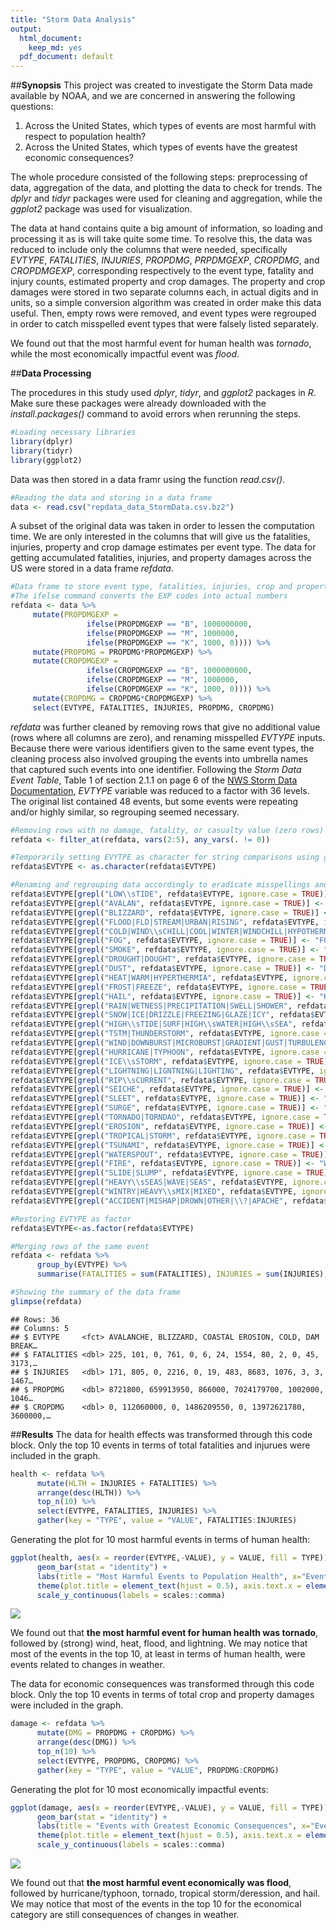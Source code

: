 ```yaml
---
title: "Storm Data Analysis"
output:
  html_document:
    keep_md: yes
  pdf_document: default
---
```

##**Synopsis**
This project was created to investigate the Storm Data made available by NOAA, and we are concerned in answering the following questions:

1. Across the United States, which types of events are most harmful with respect to population health?
2. Across the United States, which types of events have the greatest economic consequences?

The whole procedure consisted of the following steps: preprocessing of data, aggregation of the data, and plotting the data to check for trends. The *dplyr* and *tidyr* packages were used for cleaning and aggregation, while the *ggplot2* package was used for visualization.

The data at hand contains quite a big amount of information, so loading and processing it as is will take quite some time. To resolve this, the data was reduced to include only the columns that were needed, specifically *EVTYPE*, *FATALITIES*, *INJURIES*, *PROPDMG*, *PRPDMGEXP*, *CROPDMG*, and *CROPDMGEXP*, corresponding respectively to the event type, fatality and injury counts, estimated property and crop damages. The property and crop damages were stored in two separate columns each, in actual digits and in units, so a simple conversion algorithm was created in order make this data useful. Then, empty rows were removed, and event types were regrouped in order to catch misspelled event types that were falsely listed separately.

We found out that the most harmful event for human health was *tornado*, while the most economically impactful event was *flood*.

##**Data Processing**

The procedures in this study used *dplyr*, *tidyr*, and *ggplot2* packages in *R*. Make sure these packages were already downloaded with the *install.packages()* command to avoid errors when rerunning the steps.


```r
#Loading necessary libraries
library(dplyr)
library(tidyr)
library(ggplot2)
```

Data was then stored in a data framr using the function *read.csv()*.

```r
#Reading the data and storing in a data frame
data <- read.csv("repdata_data_StormData.csv.bz2")
```

A subset of the original data was taken in order to lessen the computation time. We are only interested in the columns that will give us the fatalities, injuries, property and crop damage estimates per event type. The data for getting accumulated fatalities, injuries, and property damages across the US were stored in a data frame *refdata*.


```r
#Data frame to store event type, fatalities, injuries, crop and property damage estimates
#The ifelse command converts the EXP codes into actual numbers
refdata <- data %>% 
     mutate(PROPDMGEXP = 
                 ifelse(PROPDMGEXP == "B", 1000000000,
                 ifelse(PROPDMGEXP == "M", 1000000,
                 ifelse(PROPDMGEXP == "K", 1000, 0)))) %>%
     mutate(PROPDMG = PROPDMG*PROPDMGEXP) %>%
     mutate(CROPDMGEXP = 
                 ifelse(CROPDMGEXP == "B", 1000000000,
                 ifelse(CROPDMGEXP == "M", 1000000,
                 ifelse(CROPDMGEXP == "K", 1000, 0)))) %>%
     mutate(CROPDMG = CROPDMG*CROPDMGEXP) %>%
     select(EVTYPE, FATALITIES, INJURIES, PROPDMG, CROPDMG)
```

*refdata* was further cleaned by removing rows that give no additional value (rows where all columns are zero), and renaming misspelled *EVTYPE* inputs. Because there were various identifiers given to the same event types, the cleaning process also involved grouping the events into umbrella names that captured such events into one identifier. Following the *Storm Data Event Table*, Table 1 of section 2.1.1 on page 6 of the [NWS Storm Data Documentation](https://d396qusza40orc.cloudfront.net/repdata%2Fpeer2_doc%2Fpd01016005curr.pdf), *EVTYPE* variable was reduced to a factor with 36 levels. The original list contained 48 events, but some events were repeating and/or highly similar, so regrouping seemed necessary.


```r
#Removing rows with no damage, fatality, or casualty value (zero rows)
refdata <- filter_at(refdata, vars(2:5), any_vars(. != 0))

#Temporarily setting EVYTPE as character for string comparisons using grepl
refdata$EVTYPE <- as.character(refdata$EVTYPE)

#Renaming and regrouping data accordingly to eradicate misspellings and lapses in the recorded data
refdata$EVTYPE[grepl("LOW\\sTIDE", refdata$EVTYPE, ignore.case = TRUE)] <- "LOW TIDE"
refdata$EVTYPE[grepl("AVALAN", refdata$EVTYPE, ignore.case = TRUE)] <- "AVALANCHE"
refdata$EVTYPE[grepl("BLIZZARD", refdata$EVTYPE, ignore.case = TRUE)] <- "BLIZZARD"
refdata$EVTYPE[grepl("FLOOD|FLD|STREAM|URBAN|RISING", refdata$EVTYPE, ignore.case = TRUE)] <- "FLOOD"
refdata$EVTYPE[grepl("COLD|WIND\\sCHILL|COOL|WINTER|WINDCHILL|HYPOTHERMIA|LOW\\sTEMP", refdata$EVTYPE, ignore.case = TRUE)] <- "COLD"
refdata$EVTYPE[grepl("FOG", refdata$EVTYPE, ignore.case = TRUE)] <- "FOG"
refdata$EVTYPE[grepl("SMOKE", refdata$EVTYPE, ignore.case = TRUE)] <- "SMOKE"
refdata$EVTYPE[grepl("DROUGHT|DOUGHT", refdata$EVTYPE, ignore.case = TRUE)] <- "DROUGHT"
refdata$EVTYPE[grepl("DUST", refdata$EVTYPE, ignore.case = TRUE)] <- "DUST"
refdata$EVTYPE[grepl("HEAT|WARM|HYPERTHERMIA", refdata$EVTYPE, ignore.case = TRUE)] <- "HEAT"
refdata$EVTYPE[grepl("FROST|FREEZE", refdata$EVTYPE, ignore.case = TRUE)] <- "FREEZE"
refdata$EVTYPE[grepl("HAIL", refdata$EVTYPE, ignore.case = TRUE)] <- "HAIL"
refdata$EVTYPE[grepl("RAIN|WETNESS|PRECIPITATION|SWELL|SHOWER", refdata$EVTYPE, ignore.case = TRUE)] <- "RAIN"
refdata$EVTYPE[grepl("SNOW|ICE|DRIZZLE|FREEZING|GLAZE|ICY", refdata$EVTYPE, ignore.case = TRUE)] <- "SNOW"
refdata$EVTYPE[grepl("HIGH\\sTIDE|SURF|HIGH\\sWATER|HIGH\\sSEA", refdata$EVTYPE, ignore.case = TRUE)] <- "HIGH TIDE/SURF"
refdata$EVTYPE[grepl("TSTM|THUNDERSTORM", refdata$EVTYPE, ignore.case = TRUE)] <- "THUNDERSTORM_WIND"
refdata$EVTYPE[grepl("WIND|DOWNBURST|MICROBURST|GRADIENT|GUST|TURBULENCE", refdata$EVTYPE, ignore.case = TRUE)] <- "WIND"
refdata$EVTYPE[grepl("HURRICANE|TYPHOON", refdata$EVTYPE, ignore.case = TRUE)] <- "HURRICANE/TYPHOON"
refdata$EVTYPE[grepl("ICE\\sSTORM", refdata$EVTYPE, ignore.case = TRUE)] <- "ICE STORM"
refdata$EVTYPE[grepl("LIGHTNING|LIGNTNING|LIGHTING", refdata$EVTYPE, ignore.case = TRUE)] <- "LIGHTNING"
refdata$EVTYPE[grepl("RIP\\sCURRENT", refdata$EVTYPE, ignore.case = TRUE)] <- "RIP CURRENT"
refdata$EVTYPE[grepl("SEICHE", refdata$EVTYPE, ignore.case = TRUE)] <- "SEICHE"
refdata$EVTYPE[grepl("SLEET", refdata$EVTYPE, ignore.case = TRUE)] <- "SLEET"
refdata$EVTYPE[grepl("SURGE", refdata$EVTYPE, ignore.case = TRUE)] <- "STORM SURGE"
refdata$EVTYPE[grepl("TORNADO|TORNDAO", refdata$EVTYPE, ignore.case = TRUE)] <- "TORNADO"
refdata$EVTYPE[grepl("EROSION", refdata$EVTYPE, ignore.case = TRUE)] <- "COASTAL EROSION"
refdata$EVTYPE[grepl("TROPICAL|STORM", refdata$EVTYPE, ignore.case = TRUE)] <- "TROPICAL STORM/DEPRESSION"
refdata$EVTYPE[grepl("TSUNAMI", refdata$EVTYPE, ignore.case = TRUE)] <- "TSUNAMI"
refdata$EVTYPE[grepl("WATERSPOUT", refdata$EVTYPE, ignore.case = TRUE)] <- "WATERSPOUT"
refdata$EVTYPE[grepl("FIRE", refdata$EVTYPE, ignore.case = TRUE)] <- "WILDFIRE"
refdata$EVTYPE[grepl("SLIDE|SLUMP", refdata$EVTYPE, ignore.case = TRUE)] <- "LAND/MUD/ROCK SLIDE"
refdata$EVTYPE[grepl("HEAVY\\sSEAS|WAVE|SEAS", refdata$EVTYPE, ignore.case = TRUE)] <- "WAVES"
refdata$EVTYPE[grepl("WINTRY|HEAVY\\sMIX|MIXED", refdata$EVTYPE, ignore.case = TRUE)] <- "WITRY MIX"
refdata$EVTYPE[grepl("ACCIDENT|MISHAP|DROWN|OTHER|\\?|APACHE", refdata$EVTYPE, ignore.case = TRUE)] <- "OTHERS"

#Restoring EVTYPE as factor      
refdata$EVTYPE<-as.factor(refdata$EVTYPE)

#Merging rows of the same event
refdata <- refdata %>% 
      group_by(EVTYPE) %>% 
      summarise(FATALITIES = sum(FATALITIES), INJURIES = sum(INJURIES), PROPDMG = sum(PROPDMG), CROPDMG = sum(CROPDMG))

#Showing the summary of the data frame
glimpse(refdata)
```

```
## Rows: 36
## Columns: 5
## $ EVTYPE     <fct> AVALANCHE, BLIZZARD, COASTAL EROSION, COLD, DAM BREAK…
## $ FATALITIES <dbl> 225, 101, 0, 761, 0, 6, 24, 1554, 80, 2, 0, 45, 3173,…
## $ INJURIES   <dbl> 171, 805, 0, 2216, 0, 19, 483, 8683, 1076, 3, 3, 1467…
## $ PROPDMG    <dbl> 8721800, 659913950, 866000, 7024179700, 1002000, 1046…
## $ CROPDMG    <dbl> 0, 112060000, 0, 1486209550, 0, 13972621780, 3600000,…
```

##**Results**
The data for health effects was transformed through this code block. Only the top 10 events in terms of total fatalities and injurues were included in the graph.

```r
health <- refdata %>% 
      mutate(HLTH = INJURIES + FATALITIES) %>% 
      arrange(desc(HLTH)) %>%
      top_n(10) %>%
      select(EVTYPE, FATALITIES, INJURIES) %>%
      gather(key = "TYPE", value = "VALUE", FATALITIES:INJURIES)
```

Generating the plot for 10 most harmful events in terms of human health:

```r
ggplot(health, aes(x = reorder(EVTYPE,-VALUE), y = VALUE, fill = TYPE)) + 
      geom_bar(stat = "identity") + 
      labs(title = "Most Harmful Events to Population Health", x="Event", y="Count") +
      theme(plot.title = element_text(hjust = 0.5), axis.text.x = element_text(angle=45, hjust=1)) + 
      scale_y_continuous(labels = scales::comma)
```

![](stormdataanalysis_files/figure-html/plot1-1.png)<!-- -->

We found out that **the most harmful event for human health was tornado**, followed by (strong) wind, heat, flood, and lightning. We may notice that most of the events in the top 10, at least in terms of human health, were events related to changes in weather.

The data for economic consequences was transformed through this code block. Only the top 10 events in terms of total crop and property damages were included in the graph.

```r
damage <- refdata %>% 
      mutate(DMG = PROPDMG + CROPDMG) %>% 
      arrange(desc(DMG)) %>%
      top_n(10) %>%
      select(EVTYPE, PROPDMG, CROPDMG) %>%
      gather(key = "TYPE", value = "VALUE", PROPDMG:CROPDMG)
```

Generating the plot for 10 most economically impactful events:

```r
ggplot(damage, aes(x = reorder(EVTYPE,-VALUE), y = VALUE, fill = TYPE)) + 
      geom_bar(stat = "identity") + 
      labs(title = "Events with Greatest Economic Consequences", x="Event", y="Estimated Cost (in Dollars)") +
      theme(plot.title = element_text(hjust = 0.5), axis.text.x = element_text(angle=45, hjust=1)) +
      scale_y_continuous(labels = scales::comma)
```

![](stormdataanalysis_files/figure-html/plot2-1.png)<!-- -->

We found out that **the most harmful event economically was flood**, followed by hurricane/typhoon, tornado, tropical storm/deression, and hail. We may notice that most of the events in the top 10 for the economical category are still consequences of changes in weather.
